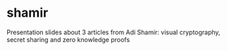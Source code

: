 shamir
======

Presentation slides about 3 articles from Adi Shamir: visual cryptography, secret sharing and zero knowledge proofs
